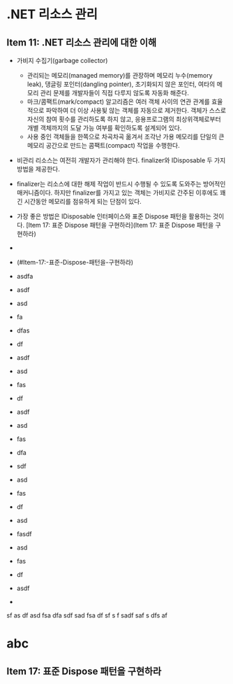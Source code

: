 # .NET 리소스 관리
## Item 11: .NET 리소스 관리에 대한 이해
- 가비지 수집기(garbage collector)
  - 관리되는 메모리(managed memory)를 관장하며 메모리 누수(memory leak), 댕글링 포인터(dangling pointer), 초기화되지 않은 포인터, 여타의 메모리 관리 문제를 개발자들이 직접 다루지 않도록 자동화 해준다.
  - 마크/콤팩트(mark/compact) 알고리즘은 여러 객체 사이의 연관 관계를 효율적으로 파악하여 더 이상 사용됮 않는 객체를 자동으로 제거한다. 객체가 스스로 자신의 참여 횟수를 관리하도록 하지 않고, 응용프로그램의 최상위객체로부터 개별 객체까지의 도달 가능 여부를 확인하도록 설계되어 있다.
  - 사용 중인 객체들을 한쪽으로 차곡차곡 옮겨서 조각난 가용 메모리를 단일의 큰 메모리 공간으로 만드는 콤팩트(compact) 작업을 수행한다.
- 비관리 리소스는 여전히 개발자가 관리해야 한다. finalizer와 IDisposable 두 가지 방법을 제공한다.
- finalizer는 리소스에 대한 해제 작업이 반드시 수행될 수 있도록 도와주는 방어적인 매커니즘이다. 하지만 finalizer를 가지고 있는 객체는 가비지로 간주된 이후에도 꽤 긴 시간동안 메모리를 점유하게 되는 단점이 있다.
- 가장 좋은 방법은 IDisposable 인터페이스와 표준 Dispose 패턴을 활용하는 것이다. [Item 17: 표준 Dispose 패턴을 구현하라](Item 17: 표준 Dispose 패턴을 구현하라)
- 
- (#Item-17:-표준-Dispose-패턴을-구현하라)


- asdfa
- asdf
- asd
- fa
- dfas
- df
- asdf
- asd
- fas
- df
- asdf
- asd
- fas
- dfa
- sdf
- asd
- fas
- df
- asd
- fasdf
- asd
- fas
- df
- asdf
- 
sf
as
df
asd
fsa
dfa
sdf
sad
fsa
df
sf
s
f
sadf
saf
s
dfs
af

# abc
## Item 17: 표준 Dispose 패턴을 구현하라
